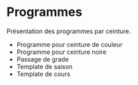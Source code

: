 # Programmes

Présentation des programmes par ceinture.

* Programme pour ceinture de couleur
* Programme pour ceinture noire
* Passage de grade
* Template de saison
* Template de cours
